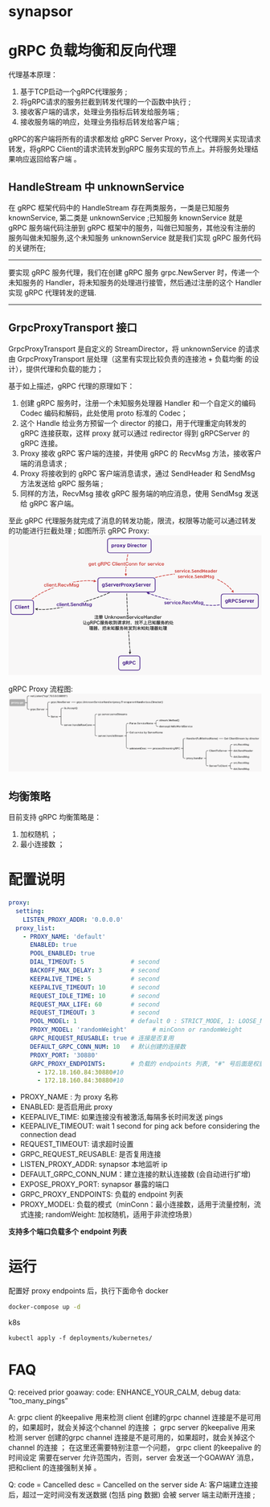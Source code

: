 # synapsor

# gRPC 负载均衡和反向代理
代理基本原理：
1. 基于TCP启动一个gRPC代理服务 ;
2. 将gRPC请求的服务拦截到转发代理的一个函数中执行 ;
3. 接收客户端的请求，处理业务指标后转发给服务端 ;
4. 接收服务端的响应，处理业务指标后转发给客户端 ;

gRPC的客户端将所有的请求都发给 gRPC Server Proxy，这个代理网关实现请求转发，将gRPC Client的请求流转发到gRPC 服务实现的节点上。并将服务处理结果响应返回给客户端 。

## HandleStream 中 unknownService
在 gRPC 框架代码中的 HandleStream 存在两类服务，一类是已知服务 knownService, 第二类是 unknownService ;已知服务 knownService 就是 gRPC 服务端代码注册到 gRPC 框架中的服务，叫做已知服务，其他没有注册的服务叫做未知服务,这个未知服务 unknownService 就是我们实现 gRPC 服务代码的关键所在;

***
要实现 gRPC 服务代理，我们在创建 gRPC 服务 grpc.NewServer 时，传递一个未知服务的 Handler，将未知服务的处理进行接管，然后通过注册的这个 Handler 实现 gRPC 代理转发的逻辑.
***

## GrpcProxyTransport 接口
GrpcProxyTransport 是自定义的 StreamDirector，将 unknownService 的请求由 GrpcProxyTransport 层处理（这里有实现比较负责的连接池 + 负载均衡 的设计），提供代理和负载的能力；


基于如上描述，gRPC 代理的原理如下：

1. 创建 gRPC 服务时，注册一个未知服务处理器 Handler 和一个自定义的编码 Codec 编码和解码，此处使用 proto 标准的 Codec；
2. 这个 Handle 给业务方预留一个 director 的接口，用于代理重定向转发的 gRPC 连接获取，这样 proxy 就可以通过 redirector 得到 gRPCServer 的 gRPC 连接。
3. Proxy 接收 gRPC 客户端的连接，并使用 gRPC 的 RecvMsg 方法，接收客户端的消息请求 ;
4. Proxy 将接收到的 gRPC 客户端消息请求，通过 SendHeader 和 SendMsg 方法发送给 gRPC 服务端 ;
5. 同样的方法，RecvMsg 接收 gRPC 服务端的响应消息，使用 SendMsg 发送给 gRPC 客户端。

至此 gRPC 代理服务就完成了消息的转发功能，限流，权限等功能可以通过转发的功能进行拦截处理 ; 
如图所示
gRPC Proxy:
![gRPC Proxy](https://github.com/codeandcode0x/synapsor/blob/master/wiki/images/grpc-proxy.png)

gRPC Proxy 流程图:
![gRPC Proxy 流程图](https://github.com/codeandcode0x/synapsor/blob/master/wiki/images/grpc-proxy-2.png)


## 均衡策略
目前支持 gRPC 均衡策略是：
1. 加权随机 ；
2. 最小连接数 ；

# 配置说明
```yaml
proxy:
  setting:
    LISTEN_PROXY_ADDR: '0.0.0.0'
  proxy_list: 
    - PROXY_NAME: 'default'
      ENABLED: true
      POOL_ENABLED: true
      DIAL_TIMEOUT: 5             # second
      BACKOFF_MAX_DELAY: 3        # second
      KEEPALIVE_TIME: 5           # second
      KEEPALIVE_TIMEOUT: 10       # second
      REQUEST_IDLE_TIME: 10       # second
      REQUEST_MAX_LIFE: 60        # second
      REQUEST_TIMEOUT: 3          # second
      POOL_MODEL: 1               # default 0 : STRICT_MODE, 1: LOOSE_MODE
      PROXY_MODEL: 'randomWeight'       # minConn or randomWeight
      GRPC_REQUEST_REUSABLE: true # 连接是否复用
      DEFAULT_GRPC_CONN_NUM: 10   # 默认创建的连接数
      PROXY_PORT: '30880'
      GRPC_PROXY_ENDPOINTS:       # 负载的 endpoints 列表, "#" 号后面是权重
        - 172.18.160.84:30880#10
        - 172.18.160.84:30880#10
```
- PROXY_NAME : 为 proxy 名称
- ENABLED: 是否启用此 proxy 
- KEEPALIVE_TIME: 如果连接没有被激活,每隔多长时间发送 pings 
- KEEPALIVE_TIMEOUT: wait 1 second for ping ack before considering the connection dead
- REQUEST_TIMEOUT: 请求超时设置
- GRPC_REQUEST_REUSABLE: 是否复用连接
- LISTEN_PROXY_ADDR: synapsor 本地监听 ip
- DEFAULT_GRPC_CONN_NUM：建立连接的默认连接数 (会自动进行扩增)
- EXPOSE_PROXY_PORT: synapsor 暴露的端口
- GRPC_PROXY_ENDPOINTS: 负载的 endpoint 列表
- PROXY_MODEL: 负载的模式（minConn：最小连接数，适用于流量控制，流式连接; randomWeight: 加权随机，适用于非流控场景）

**支持多个端口负载多个 endpoint 列表**

# 运行
配置好 proxy endpoints 后，执行下面命令
docker
```sh
docker-compose up -d
```

k8s
```
kubectl apply -f deployments/kubernetes/
```

# FAQ
Q: received prior goaway: code: ENHANCE_YOUR_CALM, debug data: “too_many_pings”

A:
grpc client 的keepalive 用来检测 client 创建的grpc channel 连接是不是可用的，如果超时，就会关掉这个channel 的连接 ；
grpc server 的keepalive 用来检测 server 创建的grpc channel 连接是不是可用的，如果超时，就会关掉这个channel 的连接 ；
在这里还需要特别注意一个问题， grpc client 的keepalive 的 时间设定 需要在server 允许范围内，否则，server 会发送一个GOAWAY 消息，把和client 的连接强制关掉 。

Q: code = Cancelled  desc = Cancelled on the server side
A: 客户端建立连接后，超过一定时间没有发送数据 (包括 ping 数据) 会被 server 端主动断开连接 ;
